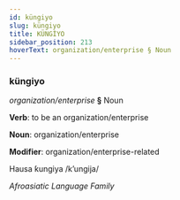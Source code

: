 ```yaml
---
id: küngiyo
slug: küngiyo
title: KÜNGİYO
sidebar_position: 213
hoverText: organization/enterprise § Noun
---
```


### küngiyo

*organization/enterprise* **§** Noun

**Verb**: to be an organization/enterprise

**Noun**: organization/enterprise

**Modifier**: organization/enterprise-related

Hausa ƙungiya /kʼungija/

*Afroasiatic Language Family*